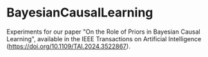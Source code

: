 # BayesianCausalLearning
Experiments for our paper "On the Role of Priors in Bayesian Causal Learning", available in the IEEE Transactions on Artificial Intelligence (https://doi.org/10.1109/TAI.2024.3522867).

